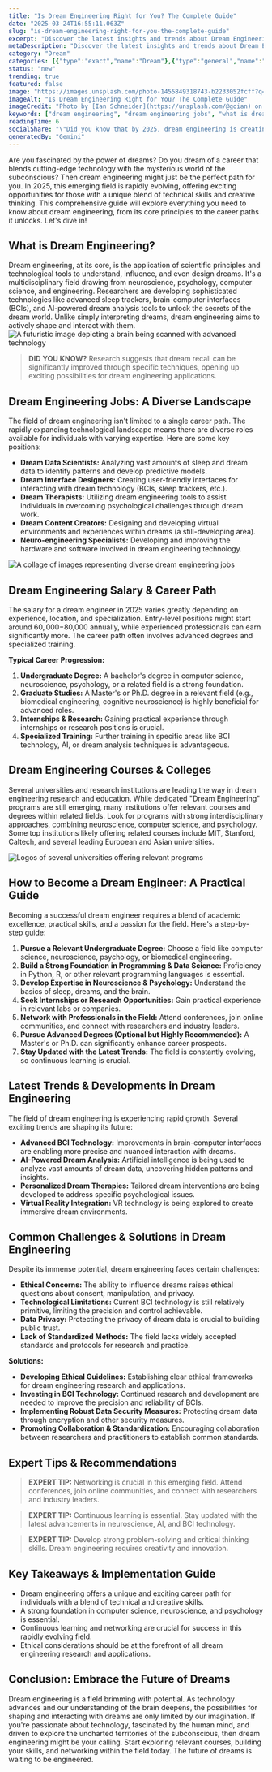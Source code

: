 ```yaml
---
title: "Is Dream Engineering Right for You? The Complete Guide"
date: "2025-03-24T16:55:11.063Z"
slug: "is-dream-engineering-right-for-you-the-complete-guide"
excerpt: "Discover the latest insights and trends about Dream Engineering. This comprehensive guide covers everything you need to know about Dream Engineering in 2025."
metaDescription: "Discover the latest insights and trends about Dream Engineering. This comprehensive guide covers everything you need to know about Dream Engineering in 202..."
category: "Dream"
categories: [{"type":"exact","name":"Dream"},{"type":"general","name":"Cognitive Science"},{"type":"medium","name":"Neuroscience"},{"type":"specific","name":"Brain-Computer Interfaces"},{"type":"niche","name":"Sleep Stage Analysis"}]
status: "new"
trending: true
featured: false
image: "https://images.unsplash.com/photo-1455849318743-b2233052fcff?q=85&w=1200&fit=max&fm=webp&auto=compress"
imageAlt: "Is Dream Engineering Right for You? The Complete Guide"
imageCredit: "Photo by [Ian Schneider](https://unsplash.com/@goian) on Unsplash"
keywords: ["dream engineering", "dream engineering jobs", "what is dream engineering", "dream engineering salary", "dream engineering courses", "dream engineering career path", "how to become a dream engineer", "best dream engineering colleges", "dream engineering internships", "dream engineering software"]
readingTime: 6
socialShare: "\"Did you know that by 2025, dream engineering is creating jobs that blend cutting-edge technology with the mysteries of the subconscious? The future of dreams is being built today!\""
generatedBy: "Gemini"
---
```




Are you fascinated by the power of dreams?  Do you dream of a career that blends cutting-edge technology with the mysterious world of the subconscious?  Then dream engineering might just be the perfect path for you. In 2025, this emerging field is rapidly evolving, offering exciting opportunities for those with a unique blend of technical skills and creative thinking. This comprehensive guide will explore everything you need to know about dream engineering, from its core principles to the career paths it unlocks.  Let's dive in!

## What is Dream Engineering?

Dream engineering, at its core, is the application of scientific principles and technological tools to understand, influence, and even design dreams.  It's a multidisciplinary field drawing from neuroscience, psychology, computer science, and engineering.  Researchers are developing sophisticated technologies like advanced sleep trackers, brain-computer interfaces (BCIs), and AI-powered dream analysis tools to unlock the secrets of the dream world.  Unlike simply interpreting dreams, dream engineering aims to actively shape and interact with them. ![A futuristic image depicting a brain being scanned with advanced technology](https://images.unsplash.com/photo-1451187580459-43490279c0fa?q=85&w=1200&fit=max&fm=webp&auto=compress)

> **DID YOU KNOW?**  Research suggests that dream recall can be significantly improved through specific techniques, opening up exciting possibilities for dream engineering applications.

## Dream Engineering Jobs: A Diverse Landscape

The field of dream engineering isn't limited to a single career path.  The rapidly expanding technological landscape means there are diverse roles available for individuals with varying expertise.  Here are some key positions:

* **Dream Data Scientists:** Analyzing vast amounts of sleep and dream data to identify patterns and develop predictive models.
* **Dream Interface Designers:** Creating user-friendly interfaces for interacting with dream technology (BCIs, sleep trackers, etc.).
* **Dream Therapists:** Utilizing dream engineering tools to assist individuals in overcoming psychological challenges through dream work.
* **Dream Content Creators:** Designing and developing virtual environments and experiences within dreams (a still-developing area).
* **Neuro-engineering Specialists:** Developing and improving the hardware and software involved in dream engineering technology.

![A collage of images representing diverse dream engineering jobs](https://images.unsplash.com/photo-1484417894907-623942c8ee29?q=85&w=1200&fit=max&fm=webp&auto=compress)

## Dream Engineering Salary & Career Path

The salary for a dream engineer in 2025 varies greatly depending on experience, location, and specialization. Entry-level positions might start around $60,000-$80,000 annually, while experienced professionals can earn significantly more.  The career path often involves advanced degrees and specialized training.

**Typical Career Progression:**

1. **Undergraduate Degree:**  A bachelor's degree in computer science, neuroscience, psychology, or a related field is a strong foundation.
2. **Graduate Studies:**  A Master's or Ph.D. degree in a relevant field (e.g., biomedical engineering, cognitive neuroscience) is highly beneficial for advanced roles.
3. **Internships & Research:**  Gaining practical experience through internships or research positions is crucial.
4. **Specialized Training:**  Further training in specific areas like BCI technology, AI, or dream analysis techniques is advantageous.

## Dream Engineering Courses & Colleges

Several universities and research institutions are leading the way in dream engineering research and education.  While dedicated "Dream Engineering" programs are still emerging, many institutions offer relevant courses and degrees within related fields.  Look for programs with strong interdisciplinary approaches, combining neuroscience, computer science, and psychology.  Some top institutions likely offering related courses include MIT, Stanford, Caltech, and several leading European and Asian universities.

![Logos of several universities offering relevant programs](https://images.unsplash.com/photo-1517976487492-5750f3195933?q=85&w=1200&fit=max&fm=webp&auto=compress)

## How to Become a Dream Engineer: A Practical Guide

Becoming a successful dream engineer requires a blend of academic excellence, practical skills, and a passion for the field. Here's a step-by-step guide:

1. **Pursue a Relevant Undergraduate Degree:** Choose a field like computer science, neuroscience, psychology, or biomedical engineering.
2. **Build a Strong Foundation in Programming & Data Science:** Proficiency in Python, R, or other relevant programming languages is essential.
3. **Develop Expertise in Neuroscience & Psychology:** Understand the basics of sleep, dreams, and the brain.
4. **Seek Internships or Research Opportunities:** Gain practical experience in relevant labs or companies.
5. **Network with Professionals in the Field:** Attend conferences, join online communities, and connect with researchers and industry leaders.
6. **Pursue Advanced Degrees (Optional but Highly Recommended):**  A Master's or Ph.D. can significantly enhance career prospects.
7. **Stay Updated with the Latest Trends:** The field is constantly evolving, so continuous learning is crucial.

## Latest Trends & Developments in Dream Engineering

The field of dream engineering is experiencing rapid growth.  Several exciting trends are shaping its future:

* **Advanced BCI Technology:**  Improvements in brain-computer interfaces are enabling more precise and nuanced interaction with dreams.
* **AI-Powered Dream Analysis:**  Artificial intelligence is being used to analyze vast amounts of dream data, uncovering hidden patterns and insights.
* **Personalized Dream Therapies:**  Tailored dream interventions are being developed to address specific psychological issues.
* **Virtual Reality Integration:**  VR technology is being explored to create immersive dream environments.



## Common Challenges & Solutions in Dream Engineering

Despite its immense potential, dream engineering faces certain challenges:

* **Ethical Concerns:**  The ability to influence dreams raises ethical questions about consent, manipulation, and privacy.
* **Technological Limitations:**  Current BCI technology is still relatively primitive, limiting the precision and control achievable.
* **Data Privacy:**  Protecting the privacy of dream data is crucial to building public trust.
* **Lack of Standardized Methods:**  The field lacks widely accepted standards and protocols for research and practice.

**Solutions:**

* **Developing Ethical Guidelines:**  Establishing clear ethical frameworks for dream engineering research and applications.
* **Investing in BCI Technology:**  Continued research and development are needed to improve the precision and reliability of BCIs.
* **Implementing Robust Data Security Measures:**  Protecting dream data through encryption and other security measures.
* **Promoting Collaboration & Standardization:**  Encouraging collaboration between researchers and practitioners to establish common standards.

## Expert Tips & Recommendations

> **EXPERT TIP:**  Networking is crucial in this emerging field. Attend conferences, join online communities, and connect with researchers and industry leaders.

> **EXPERT TIP:** Continuous learning is essential. Stay updated with the latest advancements in neuroscience, AI, and BCI technology.

> **EXPERT TIP:**  Develop strong problem-solving and critical thinking skills. Dream engineering requires creativity and innovation.

## Key Takeaways & Implementation Guide

* Dream engineering offers a unique and exciting career path for individuals with a blend of technical and creative skills.
*  A strong foundation in computer science, neuroscience, and psychology is essential.
*  Continuous learning and networking are crucial for success in this rapidly evolving field.
*  Ethical considerations should be at the forefront of all dream engineering research and applications.

## Conclusion:  Embrace the Future of Dreams

Dream engineering is a field brimming with potential.  As technology advances and our understanding of the brain deepens, the possibilities for shaping and interacting with dreams are only limited by our imagination. If you're passionate about technology, fascinated by the human mind, and driven to explore the uncharted territories of the subconscious, then dream engineering might be your calling.  Start exploring relevant courses, building your skills, and networking within the field today. The future of dreams is waiting to be engineered.

